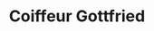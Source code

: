 ---
title: "Coiffeur Gottfried"
url: /klagenfurt-am-woerthersee/coiffeur-gottfried/
shop: Friseur
---